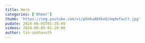 ```yaml
---
title: Hero
categories: ['Khmer']
thumb: 'https://img.youtube.com/vi/pOnkuA0XkeQ/mqdefault.jpg'
pudate: 2024-06-05T01:35:49
videos: 2024-06-05-01-29-00
author: tin-sokhavuth
---
```

